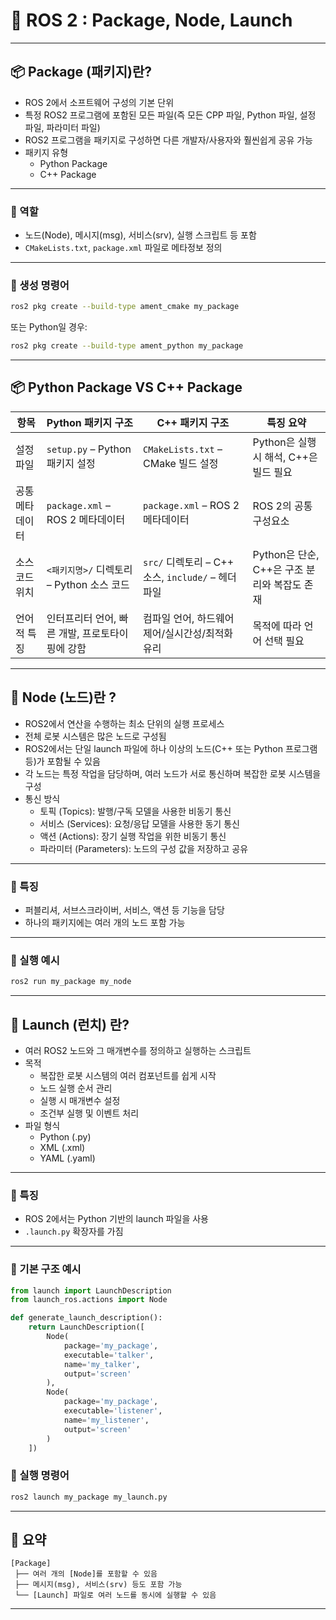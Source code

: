 
# 🧮 ROS 2 : Package, Node, Launch 


---

## 📦  Package (패키지)란?

- ROS 2에서 소프트웨어 구성의 기본 단위
- 특정 ROS2 프로그램에 포함된 모든 파일(즉 모든 CPP 파일, Python 파일, 설정 파일, 파라미터 파일)
- ROS2 프로그램을 패키지로 구성하면 다른 개발자/사용자와 훨씬쉽게 공유 가능
- 패키지 유형
  - Python Package
  - C++ Package

---

### 🔹 역할

- 노드(Node), 메시지(msg), 서비스(srv), 실행 스크립트 등 포함
- `CMakeLists.txt`, `package.xml` 파일로 메타정보 정의

---

### 🔹 생성 명령어

```bash
ros2 pkg create --build-type ament_cmake my_package
```
또는 Python일 경우:
```bash
ros2 pkg create --build-type ament_python my_package
```

---

## 📦 Python Package VS C++ Package

| 항목           | Python 패키지 구조             | C++ 패키지 구조                         | 특징 요약                          |
| ------------ | ----------------------------- | ---------------------------------------- | ------------------------------ |
| 설정 파일    | `setup.py` – Python 패키지 설정    | `CMakeLists.txt` – CMake 빌드 설정           | Python은 실행 시 해석, C++은 빌드 필요    |
| 공통 메타데이터 | `package.xml` – ROS 2 메타데이터   | `package.xml` – ROS 2 메타데이터              | ROS 2의 공통 구성요소                 |
|소스 코드 위치 | `<패키지명>/` 디렉토리 – Python 소스 코드 | `src/` 디렉토리 – C++ 소스, `include/` – 헤더 파일 | Python은 단순, C++은 구조 분리와 복잡도 존재 |
| 언어적 특징   | 인터프리터 언어, 빠른 개발, 프로토타이핑에 강함   | 컴파일 언어, 하드웨어 제어/실시간성/최적화 유리              | 목적에 따라 언어 선택 필요                |

---

## 🧩  Node (노드)란 ?

- ROS2에서 연산을 수행하는 최소 단위의 실행 프로세스
- 전체 로봇 시스템은 많은 노드로 구성됨
- ROS2에서는 단일 launch 파일에 하나 이상의 노드(C++ 또는 Python 프로그램 등)가 포함될 수 있음
- 각 노드는 특정 작업을 담당하며, 여러 노드가 서로 통신하며 복잡한 로봇 시스템을 구성
- 통신 방식
  - 토픽 (Topics): 발행/구독 모델을 사용한 비동기 통신
  - 서비스 (Services): 요청/응답 모델을 사용한 동기 통신
  - 액션 (Actions): 장기 실행 작업을 위한 비동기 통신
  - 파라미터 (Parameters): 노드의 구성 값을 저장하고 공유

---

### 🔹 특징

- 퍼블리셔, 서브스크라이버, 서비스, 액션 등 기능을 담당
- 하나의 패키지에는 여러 개의 노드 포함 가능

---

### 🔹 실행 예시
```bash
ros2 run my_package my_node
```

---

## 🚀  Launch (런치) 란?

- 여러 ROS2 노드와 그 매개변수를 정의하고 실행하는 스크립트
- 목적
  - 복잡한 로봇 시스템의 여러 컴포넌트를 쉽게 시작
  - 노드 실행 순서 관리
  - 실행 시 매개변수 설정
  - 조건부 실행 및 이벤트 처리
- 파일 형식
  - Python (.py)
  - XML (.xml)
  - YAML (.yaml)

---

### 🔹 특징

- ROS 2에서는 Python 기반의 launch 파일을 사용
- `.launch.py` 확장자를 가짐

---

### 🔹 기본 구조 예시

```python
from launch import LaunchDescription
from launch_ros.actions import Node

def generate_launch_description():
    return LaunchDescription([
        Node(
            package='my_package',
            executable='talker',
            name='my_talker',
            output='screen'
        ),
        Node(
            package='my_package',
            executable='listener',
            name='my_listener',
            output='screen'
        )
    ])
```

### 🔹 실행 명령어
```bash
ros2 launch my_package my_launch.py
```

---

## 🔄  요약

```text
[Package]
 ├── 여러 개의 [Node]를 포함할 수 있음
 ├── 메시지(msg), 서비스(srv) 등도 포함 가능
 └── [Launch] 파일로 여러 노드를 동시에 실행할 수 있음
```

---

